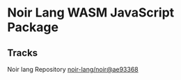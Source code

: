 # Noir Lang WASM JavaScript Package

## Tracks
Noir lang Repository [noir-lang/noir@ae93368](https://github.com/noir-lang/noir/tree/ae93368436acf3f5147a1cf9e6ad0d755ed04646)